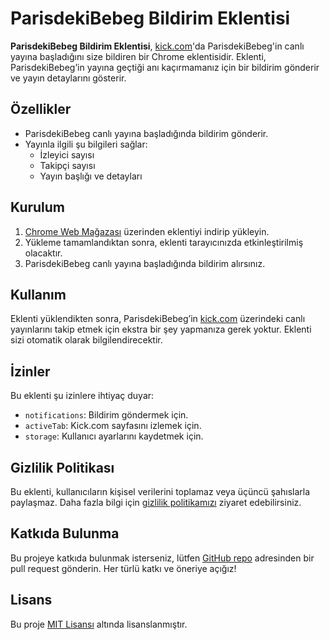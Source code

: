 # ParisdekiBebeg Bildirim Eklentisi

**ParisdekiBebeg Bildirim Eklentisi**, [kick.com](https://kick.com)'da ParisdekiBebeg'in canlı yayına başladığını size bildiren bir Chrome eklentisidir. Eklenti, ParisdekiBebeg’in yayına geçtiği anı kaçırmamanız için bir bildirim gönderir ve yayın detaylarını gösterir.

## Özellikler

- ParisdekiBebeg canlı yayına başladığında bildirim gönderir.
- Yayınla ilgili şu bilgileri sağlar:
  - İzleyici sayısı
  - Takipçi sayısı
  - Yayın başlığı ve detayları

## Kurulum

1. [Chrome Web Mağazası](https://chrome.google.com/webstore) üzerinden eklentiyi indirip yükleyin.
2. Yükleme tamamlandıktan sonra, eklenti tarayıcınızda etkinleştirilmiş olacaktır.
3. ParisdekiBebeg canlı yayına başladığında bildirim alırsınız.

## Kullanım

Eklenti yüklendikten sonra, ParisdekiBebeg’in [kick.com](https://kick.com) üzerindeki canlı yayınlarını takip etmek için ekstra bir şey yapmanıza gerek yoktur. Eklenti sizi otomatik olarak bilgilendirecektir.

## İzinler

Bu eklenti şu izinlere ihtiyaç duyar:
- `notifications`: Bildirim göndermek için.
- `activeTab`: Kick.com sayfasını izlemek için.
- `storage`: Kullanıcı ayarlarını kaydetmek için.

## Gizlilik Politikası

Bu eklenti, kullanıcıların kişisel verilerini toplamaz veya üçüncü şahıslarla paylaşmaz. Daha fazla bilgi için [gizlilik politikamızı](https://your-privacy-policy-link.com) ziyaret edebilirsiniz.

## Katkıda Bulunma

Bu projeye katkıda bulunmak isterseniz, lütfen [GitHub repo](https://github.com/your-repo-link) adresinden bir pull request gönderin. Her türlü katkı ve öneriye açığız!

## Lisans

Bu proje [MIT Lisansı](https://opensource.org/licenses/MIT) altında lisanslanmıştır.
